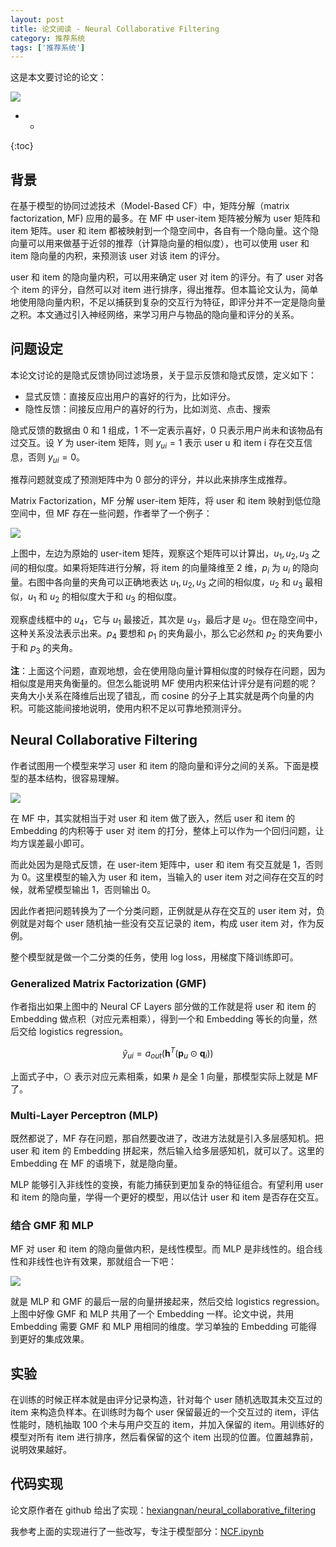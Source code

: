 ```yaml
---
layout: post
title: 论文阅读 - Neural Collaborative Filtering
category: 推荐系统
tags: ['推荐系统']
---
```


这是本文要讨论的论文：

![](https://wangyu-name.oss-cn-hangzhou.aliyuncs.com/superbed/2019/09/10/5d773f80451253d178363e13.jpg)

- *
{:toc}

## 背景

在基于模型的协同过滤技术（Model-Based CF）中，矩阵分解（matrix factorization, MF) 应用的最多。在 MF 中 user-item 矩阵被分解为 user 矩阵和 item 矩阵。user 和 item 都被映射到一个隐空间中，各自有一个隐向量。这个隐向量可以用来做基于近邻的推荐（计算隐向量的相似度），也可以使用 user 和 item 隐向量的内积，来预测该 user 对该 item 的评分。

user 和 item 的隐向量内积，可以用来确定 user 对 item 的评分。有了 user 对各个 item 的评分，自然可以对 item 进行排序，得出推荐。但本篇论文认为，简单地使用隐向量内积，不足以捕获到复杂的交互行为特征，即评分并不一定是隐向量之积。本文通过引入神经网络，来学习用户与物品的隐向量和评分的关系。

## 问题设定

本论文讨论的是隐式反馈协同过滤场景，关于显示反馈和隐式反馈，定义如下：

- 显式反馈：直接反应出用户的喜好的行为，比如评分。
- 隐性反馈：间接反应用户的喜好的行为，比如浏览、点击、搜索

隐式反馈的数据由 0 和 1 组成，1 不一定表示喜好，0 只表示用户尚未和该物品有过交互。设 $Y$ 为 user-item 矩阵，则 $y_{ui}=1$ 表示 user u 和 item i 存在交互信息，否则 $y_{ui}=0$。

推荐问题就变成了预测矩阵中为 0 部分的评分，并以此来排序生成推荐。

Matrix Factorization，MF 分解 user-item 矩阵，将 user 和 item 映射到低位隐空间中，但 MF 存在一些问题，作者举了一个例子：

![](https://wangyu-name.oss-cn-hangzhou.aliyuncs.com/superbed/2019/09/10/5d7754b8451253d17838bc20.jpg)

上图中，左边为原始的 user-item 矩阵，观察这个矩阵可以计算出，$u_1,u_2,u_3$ 之间的相似度。如果将矩阵进行分解，将 item 的向量降维至 2 维，$p_i$ 为 $u_i$ 的隐向量。右图中各向量的夹角可以正确地表达 $u_1,u_2,u_3$ 之间的相似度，$u_2$ 和 $u_3$ 最相似，$u_1$ 和 $u_2$ 的相似度大于和 $u_3$ 的相似度。

观察虚线框中的 $u_4$，它与 $u_1$ 最接近，其次是 $u_3$，最后才是 $u_2$。但在隐空间中，这种关系没法表示出来。$p_4$ 要想和 $p_1$ 的夹角最小，那么它必然和 $p_2$ 的夹角要小于和 $p_3$ 的夹角。

**注**：上面这个问题，直观地想，会在使用隐向量计算相似度的时候存在问题，因为相似度是用夹角衡量的。但怎么能说明 MF 使用内积来估计评分是有问题的呢？夹角大小关系在降维后出现了错乱，而 cosine 的分子上其实就是两个向量的内积。可能这能间接地说明，使用内积不足以可靠地预测评分。

## Neural Collaborative Filtering

作者试图用一个模型来学习 user 和 item 的隐向量和评分之间的关系。下面是模型的基本结构，很容易理解。

![](https://wangyu-name.oss-cn-hangzhou.aliyuncs.com/superbed/2019/09/10/5d7759f9451253d178397ea8.jpg)

在 MF 中，其实就相当于对 user 和 item 做了嵌入，然后 user 和 item 的 Embedding 的内积等于 user 对 item 的打分，整体上可以作为一个回归问题，让均方误差最小即可。

而此处因为是隐式反馈，在 user-item 矩阵中，user 和 item 有交互就是 1，否则为 0。这里模型的输入为 user 和 item，当输入的 user item 对之间存在交互的时候，就希望模型输出 1，否则输出 0。

因此作者把问题转换为了一个分类问题，正例就是从存在交互的 user item 对，负例就是对每个 user 随机抽一些没有交互记录的 item，构成 user item 对，作为反例。

整个模型就是做一个二分类的任务，使用 log loss，用梯度下降训练即可。

### Generalized Matrix Factorization (GMF)

作者指出如果上图中的 Neural CF Layers 部分做的工作就是将 user 和 item 的 Embedding 做点积（对应元素相乘），得到一个和 Embedding 等长的向量，然后交给 logistics regression。

$$
\hat{y}_{u i}=a_{o u t}\left(\mathbf{h}^{T}\left(\mathbf{p}_{u} \odot \mathbf{q}_{i}\right)\right)
$$

上面式子中，$\odot$ 表示对应元素相乘，如果 $h$ 是全 1 向量，那模型实际上就是 MF 了。


### Multi-Layer Perceptron (MLP)

既然都说了，MF 存在问题，那自然要改进了，改进方法就是引入多层感知机。把 user 和 item 的 Embedding 拼起来，然后输入给多层感知机，就可以了。这里的 Embedding 在 MF 的语境下，就是隐向量。

MLP 能够引入非线性的变换，有能力捕获到更加复杂的特征组合。有望利用 user 和 item 的隐向量，学得一个更好的模型，用以估计 user 和 item 是否存在交互。

### 结合 GMF 和 MLP

MF 对 user 和 item 的隐向量做内积，是线性模型。而 MLP 是非线性的。组合线性和非线性也许有效果，那就组合一下吧：

![](https://wangyu-name.oss-cn-hangzhou.aliyuncs.com/superbed/2019/09/10/5d776506451253d1783ac347.jpg)

就是 MLP 和 GMF 的最后一层的向量拼接起来，然后交给 logistics regression。上图中好像 GMF 和 MLP 共用了一个 Embedding 一样。论文中说，共用 Embedding 需要 GMF 和 MLP 用相同的维度。学习单独的 Embedding 可能得到更好的集成效果。


## 实验

在训练的时候正样本就是由评分记录构造，针对每个 user 随机选取其未交互过的 item 来构造负样本。在训练时为每个 user 保留最近的一个交互过的 item，评估性能时，随机抽取 100 个未与用户交互的 item，并加入保留的 item。用训练好的模型对所有 item 进行排序，然后看保留的这个 item 出现的位置。位置越靠前，说明效果越好。

## 代码实现

论文原作者在 github 给出了实现：[hexiangnan/neural_collaborative_filtering](https://github.com/hexiangnan/neural_collaborative_filtering)

我参考上面的实现进行了一些改写，专注于模型部分：[NCF.ipynb](https://github.com/wy-ei/recommender_systems/blob/master/NCF.ipynb)